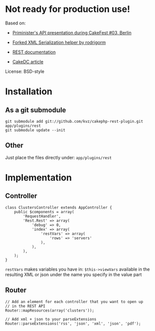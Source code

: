 Not ready for production use!
=============================

Based on:

- [Priminister's API presentation during CakeFest #03, Berlin][1]
- [Forked XML Serialization helper by rodrigorm][2]
- [REST documentation][3]
- [CakeDC article][4]

  [1]: http://www.cake-toppings.com/2009/07/15/cakefest-berlin/
  [2]: http://github.com/rodrigorm/rest
  [3]: http://book.cakephp.org/view/476/REST
  [4]: http://cakedc.com/eng/developer/mark_story/2008/12/02/nate-abele-restful-cakephp

License: BSD-style

Installation
=============================

As a git submodule
------------------

    git submodule add git://github.com/kvz/cakephp-rest-plugin.git app/plugins/rest
    git submodule update --init

Other
-----
Just place the files directly under: `app/plugins/rest`

Implementation
==============

Controller
-----------
    class ClustersController extends AppController {
        public $components = array(
            'RequestHandler',
            'Rest.Rest' => array(
                'debug' => 0,
                'index' => array(
                    'restVars' => array(
                        'rows' => 'servers'
                    ),
                ),
            ),
        );
    }

`restVars` makes variables you have in: `$this->viewVars` available in the
resulting XML or json under the name you specify in the value part

Router
------
    // Add an element for each controller that you want to open up
    // in the REST API
    Router::mapResources(array('clusters'));

    // Add xml + json to your parseExtensions
    Router::parseExtensions('rss', 'json', 'xml', 'json', 'pdf');


